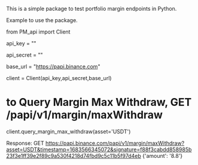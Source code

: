 This is a simple package to test portfolio margin endpoints in Python. 

Example to use the package. 

from PM_api import Client

api_key = ""

api_secret = ""

base_url = "https://papi.binance.com"

client = Client(api_key,api_secret,base_url)

# to Query Margin Max Withdraw, GET /papi/v1/margin/maxWithdraw
client.query_margin_max_withdraw(asset='USDT')

Response: 
GET https://papi.binance.com/papi/v1/margin/maxWithdraw?asset=USDT&timestamp=1683566345072&signature=f88f3cabdd858985b23f3e1ff39e2f89c9a530f4218d74fbd9c5c11b5f97d4eb
{'amount': '8.8'}
